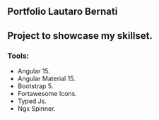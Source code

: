 ## Portfolio Lautaro Bernati

## Project to showcase my skillset.

### Tools:
- Angular 15.
- Angular Material 15.
- Bootstrap 5.
- Fortawesome Icons.
- Typed Js.
- Ngx Spinner.